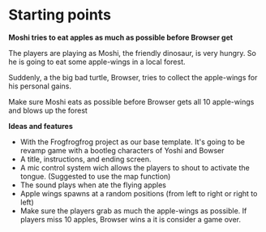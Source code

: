 # Starting points

**Moshi tries to eat apples as much as possible before Browser get**

The players are playing as Moshi, the friendly dinosaur, is very hungry. So he is going to eat some apple-wings in a local forest.

Suddenly, a the big bad turtle, Browser, tries to collect the apple-wings for his personal gains.

Make sure Moshi eats as possible before Browser gets all 10 apple-wings and blows up the forest

**Ideas and features**

- With the Frogfrogfrog project as our base template. It's going to be revamp game with a bootleg characters of Yoshi and Bowser
- A title, instructions, and ending screen.
- A mic control system wich allows the players to shout to activate the tongue. (Suggested to use the map function)
- The sound plays when ate the flying apples
- Apple wings spawns at a random positions (from left to right or right to left)
- Make sure the players grab as much the apple-wings as possible. If players miss 10 apples, Browser wins a it is consider a game over.

